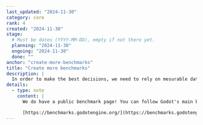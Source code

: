 ```yaml
---
last_updated: "2024-11-30"
category: core
rank: 4
created: "2024-11-30"
stage:
  # Must be dates (YYYY-MM-DD), empty if not there yet.
  planning: "2024-11-30"
  ongoing: "2024-11-30"
  done: ""
anchor: "create-more-benchmarks"
title: "Create more benchmarks"
description: |
  In order to make the best decisions, we need to rely on mesurable data. In order to be able to do this, we need to create more benchmarks. It gives the added benefit over time that we can spot regressions more easily, together with unit tests, as we started lately to track performance of nightly builds.
details:
  - type: note
    content: |
      We do have a public benchmark page! You can follow Godot's main branch performance on the following website:

      [https://benchmarks.godotengine.org/](https://benchmarks.godotengine.org/)
---
```

